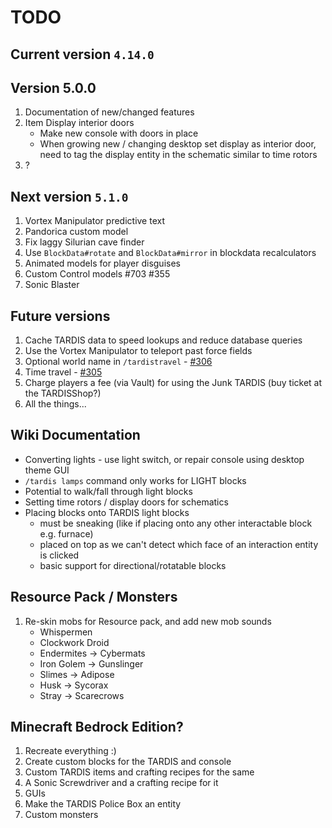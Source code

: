 # TODO

## Current version `4.14.0`

## Version 5.0.0

1. Documentation of new/changed features
2. Item Display interior doors
   * Make new console with doors in place
   * When growing new / changing desktop set display as interior door, need to tag the display entity in the schematic similar to time rotors
3. ?

## Next version `5.1.0`

1. Vortex Manipulator predictive text
2. Pandorica custom model
3. Fix laggy Silurian cave finder
4. Use `BlockData#rotate` and `BlockData#mirror` in blockdata recalculators
5. Animated models for player disguises
6. Custom Control models #703 #355
7. Sonic Blaster

## Future versions

1. Cache TARDIS data to speed lookups and reduce database queries
2. Use the Vortex Manipulator to teleport past force fields
3. Optional world name in `/tardistravel` - [#306](https://github.com/eccentricdevotion/TARDIS/issues/306)
4. Time travel - [#305](https://github.com/eccentricdevotion/TARDIS/issues/305)
5. Charge players a fee (via Vault) for using the Junk TARDIS (buy ticket at the TARDISShop?)
6. All the things...

## Wiki Documentation

* Converting lights - use light switch, or repair console using desktop theme GUI
* `/tardis lamps` command only works for LIGHT blocks
* Potential to walk/fall through light blocks
* Setting time rotors / display doors for schematics
* Placing blocks onto TARDIS light blocks 
  - must be sneaking (like if placing onto any other interactable block e.g. furnace) 
  - placed on top as we can't detect which face of an interaction entity is clicked
  - basic support for directional/rotatable blocks

## Resource Pack / Monsters

1. Re-skin mobs for Resource pack, and add new mob sounds
    * Whispermen
    * Clockwork Droid
    * Endermites -> Cybermats
    * Iron Golem -> Gunslinger
    * Slimes -> Adipose
    * Husk -> Sycorax
    * Stray -> Scarecrows

## Minecraft Bedrock Edition?

1. Recreate everything :)
2. Create custom blocks for the TARDIS and console
3. Custom TARDIS items and crafting recipes for the same
4. A Sonic Screwdriver and a crafting recipe for it
5. GUIs
6. Make the TARDIS Police Box an entity
7. Custom monsters
